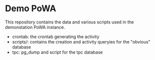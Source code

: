 Demo PoWA
=========

This repository contains the data and various scripts used in the demonstation
PoWA instance.

- crontab: the crontab generating the activity
- scripts/: contains the creation and activity queryies for the "obvious"
  database
- tpc: pg_dump and script for the tpc database
